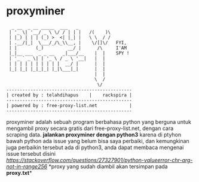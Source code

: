 # proxyminer
```
  _ __  _ __ _____  ___   _   
 | '_ \| '__/ _ \ \/ / | | |   /(    )\           
 | |_) | | | (_) >  <| |_| |   \ \  / /           
 | .__/|_|  \___/_/\_\\__, |    \/[]\/   FYI,
 | |       (_)         __/ |      /\     I'AM     
 |_|__ ___  _ _ __   _|___/__    |  |    SPY !     
 | '_ ` _ \| | '_ \ / _ \ '__|   |  |             
 | | | | | | | | | |  __/ |      |  |             
 |_| |_| |_|_|_| |_|\___|_|      |  |             
                                 |  |             
                                 \  /          
                                  \/              
-----------------------------------------------
| created by : telahdihapus    |    rackspira |
-----------------------------------------------
| powered by : free-proxy-list.net            |
-----------------------------------------------
```

proxyminer adalah sebuah program berbahasa python yang berguna untuk mengambil proxy secara gratis dari free-proxy-list.net, dengan cara scraping data.
**jalankan proxyminer dengan python3** karena di ptyhon bawah python ada issue yang belum bisa saya perbaiki, dan kemungkinan juga perbaikin tersebut ada di python3, anda dapat membaca mengenai issue tersebut disini *https://stackoverflow.com/questions/27327901/python-valueerror-chr-arg-not-in-range256*
\*proxy yang sudah diambil akan tersimpan pada **proxy.txt**\*
